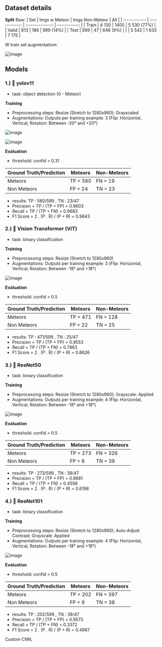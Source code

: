 ## Dataset details



**Split**
Raw:
| Set          | Imgs w Meteor | Imgs Non-Meteor |     All          |
| :----------- | :-----------: | :-------------: | -----------:     | 
| Train        |   4 130       | 1400            | 5 530 (77%)      |
| Valid        |   813         | 186             | 999  (14%)       |
| Test         |   599         | 47              | 646  (9%)        |
|              |   5 542       | 1 633           | 7 175            |

W train set augmentatiom:

![image](https://github.com/user-attachments/assets/075e4ea0-7ac6-48ff-82ed-fe702faba88b)

## Models
### 1.) :milky_way: yolov11

- task: object detection (0 - Meteor)

**Training**
- Preprocessing steps: Resize (Stretch to 1280x960); Grayscaled
- Augmentations: Outputs per training example: 3 (Flip: Horizontal, Vertical; Rotation: Between -20° and +20°)
  
![image](https://github.com/user-attachments/assets/28762d2b-dd6c-4899-9fc6-a73e83743b95)

![image](https://github.com/user-attachments/assets/a9b0b386-48e1-4861-b255-f8cde316394e)



**Evaluation**
- threshold: confid > 0.31

| Ground Truth/Prediction | Meteors   | Non-Meteors   |
|--------------------|-------------|-------------|
| Meteors            | TP = 580    | FN = 19     |
| Non Meteors        | FP = 24     | TN = 23     |

- results: TP : 580/599 , TN : 23/47
- Precision = TP / (TP + FP) = 0.9603
- Recall = TP / (TP + FN) = 0.9683
- F1 Score = 2 . (P . R) / (P + R) = 0.9643


### 2.) :milky_way: Vision Transformer (ViT)

- task: binary classification

**Training**
- Preprocessing steps: Resize (Stretch to 1280x960)
- Augmentations: Outputs per training example: 3 (Flip: Horizontal, Vertical; Rotation: Between -18° and +18°)

![image](https://github.com/user-attachments/assets/22ee9367-3d70-4867-a01e-549c3daf559a)

**Evaluation**

- threshold: confid > 0.5

| Ground Truth/Prediction | Meteors   | Non-Meteors   |
|--------------------|-------------|-------------|
| Meteors            | TP = 471    | FN = 128     |
| Non Meteors        | FP = 22     | TN = 25     |

- results: TP : 471/599 , TN : 25/47
- Precision = TP / (TP + FP) = 0.9553
- Recall = TP / (TP + FN) = 0.7863
- F1 Score = 2 . (P . R) / (P + R) = 0.8626

### 3.) :milky_way: ResNet50

- task: binary classification

**Training**
- Preprocessing steps: Resize (Stretch to 1280x960); Grayscale: Applied
- Augmentations: Outputs per training example: 4 (Flip: Horizontal, Vertical; Rotation: Between -18° and +18°)

![image](https://github.com/user-attachments/assets/bc15400f-86c1-4251-9b1b-5a8dcf42f158)

**Evaluation**

- threshold: confid > 0.5

| Ground Truth/Prediction | Meteors   | Non-Meteors   |
|--------------------|-------------|-------------|
| Meteors            | TP = 273    | FN = 326     |
| Non Meteors        | FP = 8     | TN = 39     |

- results: TP : 273/599 , TN : 39/47
- Precision = TP / (TP + FP) = 0.9681
- Recall = TP / (TP + FN) = 0.4558
- F1 Score = 2 . (P . R) / (P + R) = 0.6198

### 4.) :milky_way: ResNet101

- task: binary classification

**Training**
- Preprocessing steps: Resize (Stretch to 1280x960); Auto-Adjust Contrast; Grayscale: Applied
- Augmentations: Outputs per training example: 4 (Flip: Horizontal, Vertical; Rotation: Between -18° and +18°)

![image](https://github.com/user-attachments/assets/63d69e21-be75-434d-b41c-a945d7de56c4)

**Evaluation**

- threshold: confid > 0.5

| Ground Truth/Prediction | Meteors   | Non-Meteors   |
|--------------------|-------------|-------------|
| Meteors            | TP = 202    | FN = 397     |
| Non Meteors        | FP = 9     | TN = 38     |

- results: TP : 202/599 , TN : 38/47
- Precision = TP / (TP + FP) = 0.9573
- Recall = TP / (TP + FN) = 0.3372
- F1 Score = 2 . (P . R) / (P + R) = 0.4987

Custom CNN, 
